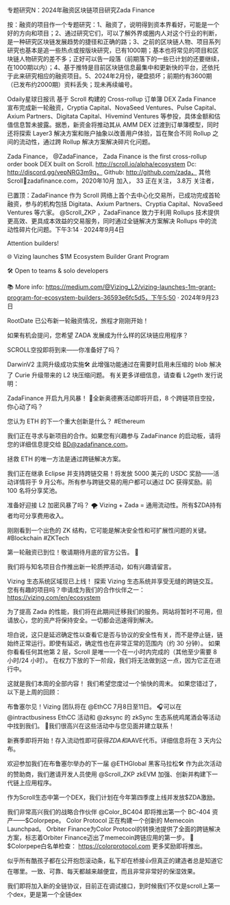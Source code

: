 专题研究N：2024年融资区块链项目研究Zada Finance


按：融资的项目作一个专题研究：1、融资了，说明得到资本界看好，可能是一个好的方向和项目；2、通过研究它们，可以了解外界或圈内人对这个行业的判断，是一种研究区块链发展趋势的捷径和正确的路；3、之前的区块链人物、项目系列研究也基本是追一些热点或按版块研究，已有1000期；基本也将常见的项目和区块链人物研究的差不多；正好可以告一段落（前期落下的一些已计划的还要继续，在1000期以内）；4、基于推特是目前区块链信息最集中和更新快的平台，还依托于此来研究相应的融资项目。5、2024年2月份，硬盘损坏；前期约有3600期（已发布约2000期）资料丢失；现未再续编号。


Odaily星球日报讯 基于 Scroll 构建的 Cross-rollup 订单簿 DEX Zada Finance 宣布完成新一轮融资，Cryptia Capital、NovaSeed Ventures、Pulse Capital、Axium Partners、Digitata Capital、Hivemind Ventures 等参投，具体金额和估值信息暂未披露。据悉，新资金将推动其从 AMM DEX 过渡到订单簿模型，同时还将探索 Layer3 解决方案和账户抽象以改善用户体验，旨在聚合不同 Rollup 之间的流动性，通过跨 Rollup 解决方案解决碎片化问题。

Zada Finance，
@ZadaFinance，
Zada Finance is the first cross-rollup order book DEX built on Scroll. http://scroll.io/alpha/ecosystem
Dc: http://discord.gg/vepNRG3m9q，
Github: http://github.com/zada，
其他Scroll📜zadafinance.com，2020年10月 加入，
33 正在关注，
3.8万 关注者，


已置顶：ZadaFinance 作为 Scroll 网络上首个去中心化交易所，已成功完成首轮融资，参与的机构包括 Digitata、Axium Partners、Cryptia Capital、NovaSeed Ventures 等六家。 
@Scroll_ZKP
 ，ZadaFinance 致力于利用 Rollups 技术提供更高效、更具成本效益的交易服务，同时通过全链解决方案解决 Rollups 中的流动性碎片化问题。下午3:14 · 2024年9月4日

Attention builders! 

🌐 Vizing launches $1M Ecosystem Builder Grant Program 

🛠️ Open to teams & solo developers

📚 More info: https://medium.com/@Vizing_L2/vizing-launches-1m-grant-program-for-ecosystem-builders-36593e6fc5d5，下午5:50 · 2024年9月23日

RootDate 已公布新一轮融资情况，旅程才刚刚开始！

如果有机会提问，您希望 ZADA 发展成为什么样的区块链应用程序？

SCROLL空投即将到来——你准备好了吗？

 DarwinV2 主网升级成功实施🛠️
此增强功能通过在需要时启用未压缩的 blob 解决了 Curie 升级带来的 L2 块压缩问题。
有关更多详细信息，请查看 L2geth 发行说明：

ZadaFinance 开启九月风暴！ 🚀全新奥德赛活动即将开启，8 个跨链项目空投，你心动了吗？

您认为 ETH 的下一个重大创新是什么？ #Ethereum

我们正在寻求与新项目的合作。如果您有兴趣参与 ZadaFinance 的启动板，请将您的详细信息提交给 BD@zadafinance.com。

拯救 ETH 的唯一方法是通过跨链解决方案。 

我们正在继承 Eclipse 并支持跨链交易！将发放 5000 美元的 USDC 奖励——活动详情将于 9 月公布。所有参与跨链交易的用户都可以通过 DC 获得奖励。前 100 名将分享奖池。

准备好迎接 L2 加密风暴了吗？ 🌪️ Vizing + Zada = 通用流动性。所有$ZDA持有者均可分享费用收入。

刚刚看到一个出色的 ZK 结构，它可能是解决安全性和可扩展性问题的关键。 #Blockchain #ZKTech

第一轮融资已到位！敬请期待月底的官方公告。 🚀

我们将与知名项目合作推出新一轮质押活动，如有兴趣请留言。

 Vizing 生态系统区域现已上线！
探索 Vizing 生态系统并享受无缝的跨链交互。
您有有趣的项目吗？申请成为我们的合作伙伴之一： https://vizing.com/en/ecosystem

为了提高 Zada 的性能，我们将在此期间迁移我们的服务。网站将暂时不可用，但请放心，您的资产将保持安全。一切都会迅速得到解决。

坦白说，这只是延迟确定性以查看它是否与协议的安全性有关，而不是停止链，链始终正常运行。即使有延迟，确定性也在非常正常的范围内（约 30 分钟）。
如果你看看任何其他第 2 层，Scroll 是唯一一个在一小时内完成的（其他至少需要 8 小时/24 小时）。
在权力下放的下一阶段，我们将无法做到这一点，因为它正在进行中。

这就是我们本周的全部内容！
我们希望您度过一个愉快的周末。
如果您错过了，以下是上周的回顾：

布鲁塞尔见！Vizing 团队将在
@EthCC
 7月8日至11日。
🎧可以在
@intractbusiness
 EthCC 活动和
@zksync
的 zkSync 生态系统鸡尾酒会等活动中找到我们。
🥳我们很高兴在这些活动中与您见面并建立联系！

新赛季即将开始！存入流动性即可获得$ZDA和$AAVE代币。详细信息将在 3 天内公布。

欢迎参加我们在布鲁塞尔举办的下一届
@ETHGlobal
黑客马拉松🛠️
作为此次活动的赞助商，我们邀请开发人员使用
@Scroll_ZKP
 zkEVM 加强、创新并构建下一代链上应用程序。

作为Scroll生态中第一个DEX，我们计划在今年第四季度上线并发放$ZDA激励。 

我们非常高兴我们的战略合作伙伴
@Color_BC404
即将推出第一个 BC-404 资产——$Colorpepe。
Color Protocol 正在构建一个创新的 Memecoin Launchpad。
Orbiter Finance为Color Protocol的转换池提供了全面的跨链解决方案，标志着Orbiter Finance迈出了memecoin跨链应用的第一步。
🐸 $Colorpepe白名单检查： https://colorprotocol.com
更多奖励即将推出。

似乎所有酷孩子都在公开抱怨滚动条，私下却在桥接👍但真正的建造者总是知道它在哪里。一致、可靠、每天都越来越便宜，而且非常非常好的保湿效果。

我们即将加入新的全链协议，目前正在调试接口，到时候我们不仅是scroll上第一个dex，更是第一个全链dex
